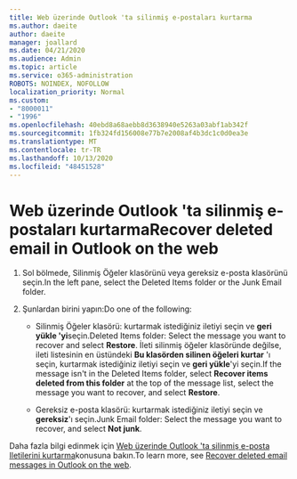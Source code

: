 ```yaml
---
title: Web üzerinde Outlook 'ta silinmiş e-postaları kurtarma
ms.author: daeite
author: daeite
manager: joallard
ms.date: 04/21/2020
ms.audience: Admin
ms.topic: article
ms.service: o365-administration
ROBOTS: NOINDEX, NOFOLLOW
localization_priority: Normal
ms.custom:
- "8000011"
- "1996"
ms.openlocfilehash: 40ebd8a68aebb8d3638940e5263a03abf1ab342f
ms.sourcegitcommit: 1fb324fd156008e77b7e2008af4b3dc1c0d0ea3e
ms.translationtype: MT
ms.contentlocale: tr-TR
ms.lasthandoff: 10/13/2020
ms.locfileid: "48451528"
---
```

# <a name="recover-deleted-email-in-outlook-on-the-web"></a><span data-ttu-id="5f6d3-102">Web üzerinde Outlook 'ta silinmiş e-postaları kurtarma</span><span class="sxs-lookup"><span data-stu-id="5f6d3-102">Recover deleted email in Outlook on the web</span></span>

1. <span data-ttu-id="5f6d3-103">Sol bölmede, Silinmiş Öğeler klasörünü veya gereksiz e-posta klasörünü seçin.</span><span class="sxs-lookup"><span data-stu-id="5f6d3-103">In the left pane, select the Deleted Items folder or the Junk Email folder.</span></span>

2. <span data-ttu-id="5f6d3-104">Şunlardan birini yapın:</span><span class="sxs-lookup"><span data-stu-id="5f6d3-104">Do one of the following:</span></span>

    - <span data-ttu-id="5f6d3-105">Silinmiş Öğeler klasörü: kurtarmak istediğiniz iletiyi seçin ve **geri yükle 'yi**seçin.</span><span class="sxs-lookup"><span data-stu-id="5f6d3-105">Deleted Items folder: Select the message you want to recover and select **Restore**.</span></span> <span data-ttu-id="5f6d3-106">İleti silinmiş öğeler klasöründe değilse, ileti listesinin en üstündeki **Bu klasörden silinen öğeleri kurtar** 'ı seçin, kurtarmak istediğiniz iletiyi seçin ve **geri yükle**'yi seçin.</span><span class="sxs-lookup"><span data-stu-id="5f6d3-106">If the message isn't in the Deleted Items folder, select **Recover items deleted from this folder** at the top of the message list, select the message you want to recover, and select **Restore**.</span></span>

    - <span data-ttu-id="5f6d3-107">Gereksiz e-posta klasörü: kurtarmak istediğiniz iletiyi seçin ve **gereksiz**'ı seçin.</span><span class="sxs-lookup"><span data-stu-id="5f6d3-107">Junk Email folder: Select the message you want to recover, and select **Not junk**.</span></span>

<span data-ttu-id="5f6d3-108">Daha fazla bilgi edinmek için [Web üzerinde Outlook 'ta silinmiş e-posta Iletilerini kurtarma](https://support.office.com/article/a8ca78ac-4721-4066-95dd-571842e9fb11)konusuna bakın.</span><span class="sxs-lookup"><span data-stu-id="5f6d3-108">To learn more, see [Recover deleted email messages in Outlook on the web](https://support.office.com/article/a8ca78ac-4721-4066-95dd-571842e9fb11).</span></span>
